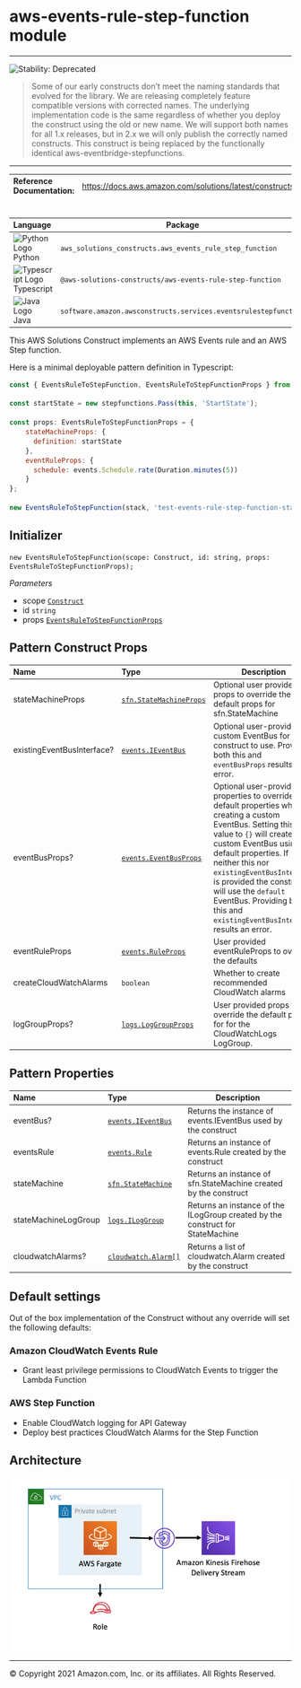 # aws-events-rule-step-function module
<!--BEGIN STABILITY BANNER-->

---

![Stability: Deprecated](https://img.shields.io/badge/STABILITY-DEPRECATED-red?style=for-the-badge)

> Some of our early constructs don’t meet the naming standards that evolved for the library. We are releasing completely feature compatible versions with corrected names. The underlying implementation code is the same regardless of whether you deploy the construct using the old or new name. We will support both names for all 1.x releases, but in 2.x we will only publish the correctly named constructs. This construct is being replaced by the functionally identical aws-eventbridge-stepfunctions.

---
<!--END STABILITY BANNER-->

| **Reference Documentation**:| <span style="font-weight: normal">https://docs.aws.amazon.com/solutions/latest/constructs/</span>|
|:-------------|:-------------|
<div style="height:8px"></div>

| **Language**     | **Package**        |
|:-------------|-----------------|
|![Python Logo](https://docs.aws.amazon.com/cdk/api/latest/img/python32.png) Python|`aws_solutions_constructs.aws_events_rule_step_function`|
|![Typescript Logo](https://docs.aws.amazon.com/cdk/api/latest/img/typescript32.png) Typescript|`@aws-solutions-constructs/aws-events-rule-step-function`|
|![Java Logo](https://docs.aws.amazon.com/cdk/api/latest/img/java32.png) Java|`software.amazon.awsconstructs.services.eventsrulestepfunction`|

This AWS Solutions Construct implements an AWS Events rule and an AWS Step function.

Here is a minimal deployable pattern definition in Typescript:

``` javascript
const { EventsRuleToStepFunction, EventsRuleToStepFunctionProps } from '@aws-solutions-constructs/aws-events-rule-step-function';

const startState = new stepfunctions.Pass(this, 'StartState');

const props: EventsRuleToStepFunctionProps = {
    stateMachineProps: {
      definition: startState
    },
    eventRuleProps: {
      schedule: events.Schedule.rate(Duration.minutes(5))
    }
};

new EventsRuleToStepFunction(stack, 'test-events-rule-step-function-stack', props);
```

## Initializer

``` text
new EventsRuleToStepFunction(scope: Construct, id: string, props: EventsRuleToStepFunctionProps);
```

_Parameters_

* scope [`Construct`](https://docs.aws.amazon.com/cdk/api/latest/docs/@aws-cdk_core.Construct.html)
* id `string`
* props [`EventsRuleToStepFunctionProps`](#pattern-construct-props)

## Pattern Construct Props

| **Name**     | **Type**        | **Description** |
|:-------------|:----------------|-----------------|
|stateMachineProps|[`sfn.StateMachineProps`](https://docs.aws.amazon.com/cdk/api/latest/docs/@aws-cdk_aws-stepfunctions.StateMachineProps.html)|Optional user provided props to override the default props for sfn.StateMachine|
|existingEventBusInterface?|[`events.IEventBus`](https://docs.aws.amazon.com/cdk/api/latest/docs/@aws-cdk_aws-events.IEventBus.html)| Optional user-provided custom EventBus for construct to use. Providing both this and `eventBusProps` results an error.|
|eventBusProps?|[`events.EventBusProps`](https://docs.aws.amazon.com/cdk/api/latest/docs/@aws-cdk_aws-events.EventBusProps.html)|Optional user-provided properties to override the default properties when creating a custom EventBus. Setting this value to `{}` will create a custom EventBus using all default properties. If neither this nor `existingEventBusInterface` is provided the construct will use the `default` EventBus. Providing both this and `existingEventBusInterface` results an error.|
|eventRuleProps|[`events.RuleProps`](https://docs.aws.amazon.com/cdk/api/latest/docs/@aws-cdk_aws-events.RuleProps.html)|User provided eventRuleProps to override the defaults|
|createCloudWatchAlarms|`boolean`|Whether to create recommended CloudWatch alarms|
|logGroupProps?|[`logs.LogGroupProps`](https://docs.aws.amazon.com/cdk/api/latest/docs/@aws-cdk_aws-logs.LogGroupProps.html)|User provided props to override the default props for for the CloudWatchLogs LogGroup.|

## Pattern Properties

| **Name**     | **Type**        | **Description** |
|:-------------|:----------------|-----------------|
|eventBus?|[`events.IEventBus`](https://docs.aws.amazon.com/cdk/api/latest/docs/@aws-cdk_aws-events.IEventBus.html)|Returns the instance of events.IEventBus used by the construct|
|eventsRule|[`events.Rule`](https://docs.aws.amazon.com/cdk/api/latest/docs/@aws-cdk_aws-events.Rule.html)|Returns an instance of events.Rule created by the construct|
|stateMachine|[`sfn.StateMachine`](https://docs.aws.amazon.com/cdk/api/latest/docs/@aws-cdk_aws-stepfunctions.StateMachine.html)|Returns an instance of sfn.StateMachine created by the construct|
|stateMachineLogGroup|[`logs.ILogGroup`](https://docs.aws.amazon.com/cdk/api/latest/docs/@aws-cdk_aws-logs.ILogGroup.html)|Returns an instance of the ILogGroup created by the construct for StateMachine|
|cloudwatchAlarms?|[`cloudwatch.Alarm[]`](https://docs.aws.amazon.com/cdk/api/latest/docs/@aws-cdk_aws-cloudwatch.Alarm.html)|Returns a list of cloudwatch.Alarm created by the construct|

## Default settings

Out of the box implementation of the Construct without any override will set the following defaults:

### Amazon CloudWatch Events Rule
* Grant least privilege permissions to CloudWatch Events to trigger the Lambda Function

### AWS Step Function
* Enable CloudWatch logging for API Gateway
* Deploy best practices CloudWatch Alarms for the Step Function

## Architecture
![Architecture Diagram](architecture.png)

***
&copy; Copyright 2021 Amazon.com, Inc. or its affiliates. All Rights Reserved.
